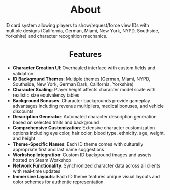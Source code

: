 <h1 style="text-align:center; font-size:2rem; font-weight:bold;">About</h1>

ID card system allowing players to show/request/force view IDs with multiple designs (California, German, Miami, New York, NYPD, Southside, Yorkshire) and character recognition mechanics.

<h2 style="text-align:center; font-size:1.5rem; font-weight:bold;">Features</h2>

- **Character Creation UI**: Overhauled interface with custom fields and validation
- **ID Background Themes**: Multiple themes (German, Miami, NYPD, Southside, New York, German Dark, California, Yorkshire)
- **Character Scaling**: Player height affects character model scale with realistic size equivalency tables
- **Background Bonuses**: Character backgrounds provide gameplay advantages including revenue multipliers, medical bonuses, and vehicle discounts
- **Description Generator**: Automated character description generation based on selected traits and background
- **Comprehensive Customization**: Extensive character customization options including eye color, hair color, blood type, ethnicity, age, weight, and height
- **Theme-Specific Names**: Each ID theme comes with culturally appropriate first and last name suggestions
- **Workshop Integration**: Custom ID background images and assets hosted on Steam Workshop
- **Network Functionality**: Synchronized character data across all clients with real-time updates
- **Immersive Layouts**: Each ID theme features unique visual layouts and color schemes for authentic representation